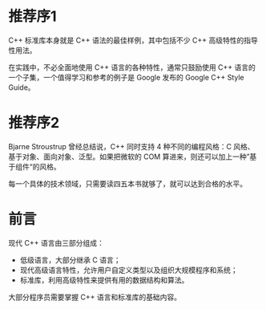 # 推荐序1

C++ 标准库本身就是 C++ 语法的最佳样例，其中包括不少 C++ 高级特性的指导性用法。

在实践中，不必全面地使用 C++ 语言的各种特性，通常只鼓励使用 C++ 语言的一个子集，一个值得学习和参考的例子是 Google 发布的 Google C++ Style Guide。



# 推荐序2

Bjarne Stroustrup 曾经总结说，C++ 同时支持 4 种不同的编程风格：C 风格、基于对象、面向对象、泛型。如果把微软的 COM 算进来，则还可以加上一种”基于组件“的风格。

每一个具体的技术领域，只需要读四五本书就够了，就可以达到合格的水平。



# 前言

现代 C++ 语言由三部分组成：

- 低级语言，大部分继承 C 语言；
- 现代高级语言特性，允许用户自定义类型以及组织大规模程序和系统；
- 标准库，利用高级特性来提供有用的数据结构和算法。



大部分程序员需要掌握 C++ 语言和标准库的基础内容。